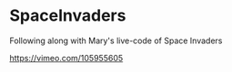 # SpaceInvaders
Following along with Mary's live-code of Space Invaders

https://vimeo.com/105955605
